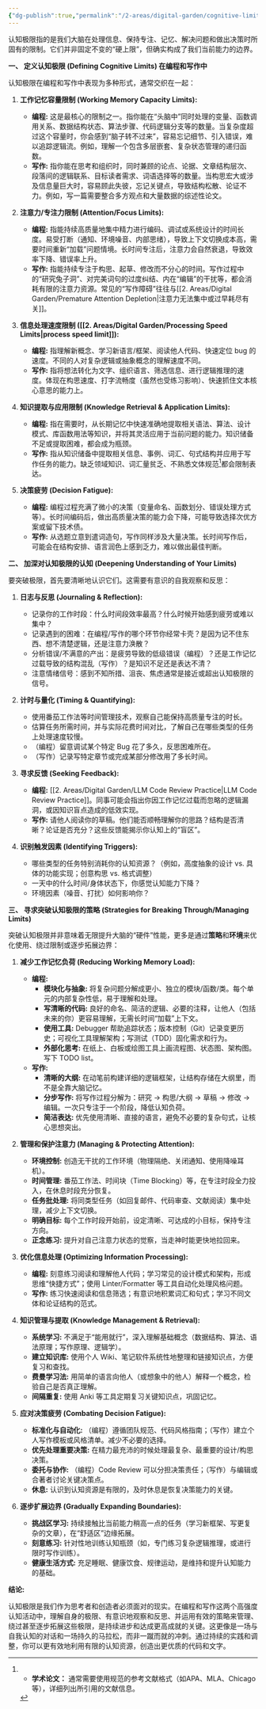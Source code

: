```yaml
---
{"dg-publish":true,"permalink":"/2-areas/digital-garden/cognitive-limits/","title":"cognitive limits","created":"2025-04-17 18:54"}
---
```


认知极限指的是我们大脑在处理信息、保持专注、记忆、解决问题和做出决策时所固有的限制。它们并非固定不变的“硬上限”，但确实构成了我们当前能力的边界。

**一、 定义认知极限 (Defining Cognitive Limits) 在编程和写作中**

认知极限在编程和写作中表现为多种形式，通常交织在一起：

1. **工作记忆容量限制 (Working Memory Capacity Limits):**
   - **编程:** 这是最核心的限制之一。指你能在“头脑中”同时处理的变量、函数调用关系、数据结构状态、算法步骤、代码逻辑分支等的数量。当复杂度超过这个容量时，你会感到“脑子转不过来”，容易忘记细节、引入错误，难以追踪逻辑流。例如，理解一个包含多层嵌套、复杂状态管理的递归函数。
   - **写作:** 指你能在思考和组织时，同时兼顾的论点、论据、文章结构层次、段落间的逻辑联系、目标读者需求、词语选择等的数量。当构思宏大或涉及信息量巨大时，容易顾此失彼，忘记关键点，导致结构松散、论证不力。例如，写一篇需要整合多方观点和大量数据的综述性论文。

2. **注意力/专注力限制 (Attention/Focus Limits):**
   - **编程:** 指能持续高质量地集中精力进行编码、调试或系统设计的时间长度。易受打断（通知、环境噪音、内部思绪），导致上下文切换成本高，需要时间重新“加载”问题情境。长时间专注后，注意力会自然衰退，导致效率下降、错误率上升。
   - **写作:** 指能持续专注于构思、起草、修改而不分心的时间。写作过程中的“研究兔子洞”、对完美词句的过度纠结、内在“编辑”的干扰等，都会消耗有限的注意力资源。常见的“写作障碍”往往与[[2. Areas/Digital Garden/Premature Attention Depletion\|注意力无法集中或过早耗尽有关]]。

1. **信息处理速度限制 ([[2. Areas/Digital Garden/Processing Speed Limits\|process speed limit]]):**
   - **编程:** 指理解新概念、学习新语言/框架、阅读他人代码、快速定位 bug 的速度。不同的人对复杂逻辑或抽象概念的理解速度不同。
   - **写作:** 指将想法转化为文字、组织语言、筛选信息、进行逻辑推理的速度。体现在构思速度、打字流畅度（虽然也受练习影响）、快速抓住文本核心意思的能力上。

4. **知识提取与应用限制 (Knowledge Retrieval & Application Limits):**
   - **编程:** 指在需要时，从长期记忆中快速准确地提取相关语法、算法、设计模式、库函数用法等知识，并将其灵活应用于当前问题的能力。知识储备不足或提取困难，都会成为瓶颈。
   - **写作:** 指从知识储备中提取相关信息、事例、词汇、句式结构并应用于写作任务的能力。缺乏领域知识、词汇量贫乏、不熟悉文体规范[^1]都会限制表达。

5. **决策疲劳 (Decision Fatigue):**
   - **编程:** 编程过程充满了微小的决策（变量命名、函数划分、错误处理方式等）。长时间编码后，做出高质量决策的能力会下降，可能导致选择次优方案或留下技术债。
   - **写作:** 从选题立意到遣词造句，写作同样涉及大量决策。长时间写作后，可能会在结构安排、语言润色上感到乏力，难以做出最佳判断。

**二、 加深对认知极限的认知 (Deepening Understanding of Your Limits)**

要突破极限，首先要清晰地认识它们。这需要有意识的自我观察和反思：

1. **日志与反思 (Journaling & Reflection):**
   - 记录你的工作时段：什么时间段效率最高？什么时候开始感到疲劳或难以集中？
   - 记录遇到的困难：在编程/写作的哪个环节你经常卡壳？是因为记不住东西、想不清楚逻辑，还是注意力涣散？
   - 分析错误/不满意的产出：是疲劳导致的低级错误（编程）？还是工作记忆过载导致的结构混乱（写作）？是知识不足还是表达不清？
   - 注意情绪信号：感到不知所措、沮丧、焦虑通常是接近或超出认知极限的信号。

2. **计时与量化 (Timing & Quantifying):**
   - 使用番茄工作法等时间管理技术，观察自己能保持高质量专注的时长。
   - 估算任务所需时间，并与实际花费时间对比，了解自己在哪些类型的任务上处理速度较慢。
   - （编程）留意调试某个特定 Bug 花了多久，反思困难所在。
   - （写作）记录写特定章节或完成某部分修改用了多长时间。

3. **寻求反馈 (Seeking Feedback):**
   - **编程:** [[2. Areas/Digital Garden/LLM Code Review Practice\|LLM Code Review Practice]]。同事可能会指出你因工作记忆过载而忽略的逻辑漏洞，或因知识盲点造成的低效实现。
   - **写作:** 请他人阅读你的草稿。他们能否顺畅理解你的思路？结构是否清晰？论证是否充分？这些反馈能揭示你认知上的“盲区”。

4. **识别触发因素 (Identifying Triggers):**
   - 哪些类型的任务特别消耗你的认知资源？（例如，高度抽象的设计 vs. 具体的功能实现；创意构思 vs. 格式调整）
   - 一天中的什么时间/身体状态下，你感觉认知能力下降？
   - 环境因素（噪音、打扰）如何影响你？

**三、 寻求突破认知极限的策略 (Strategies for Breaking Through/Managing Limits)**

突破认知极限并非意味着无限提升大脑的“硬件”性能，更多是通过**策略**和**环境**来优化使用、绕过限制或逐步拓展边界：

1. **减少工作记忆负荷 (Reducing Working Memory Load):**
   - **编程:**
     - **模块化与抽象:** 将复杂问题分解成更小、独立的模块/函数/类。每个单元的内部复杂性低，易于理解和处理。
     - **写清晰的代码:** 良好的命名、简洁的逻辑、必要的注释，让他人（包括未来的你）更容易理解，无需长时间“加载”上下文。
     - **使用工具:** Debugger 帮助追踪状态；版本控制（Git）记录变更历史；可视化工具理解架构；写测试（TDD）固化需求和行为。
     - **外部化思考:** 在纸上、白板或绘图工具上画流程图、状态图、架构图。写下 TODO list。
   - **写作:**
     - **清晰的大纲:** 在动笔前构建详细的逻辑框架，让结构存储在大纲里，而不是全靠大脑记忆。
     - **分步写作:** 将写作过程分解为：研究 -> 构思/大纲 -> 草稿 -> 修改 -> 编辑。一次只专注于一个阶段，降低认知负荷。
     - **简洁表达:** 优先使用清晰、直接的语言，避免不必要的复杂句式，让核心思想突出。

2. **管理和保护注意力 (Managing & Protecting Attention):**
   - **环境控制:** 创造无干扰的工作环境（物理隔绝、关闭通知、使用降噪耳机）。
   - **时间管理:** 番茄工作法、时间块（Time Blocking）等，在专注时段全力投入，在休息时段充分恢复。
   - **任务批处理:** 将同类型任务（如回复邮件、代码审查、文献阅读）集中处理，减少上下文切换。
   - **明确目标:** 每个工作时段开始前，设定清晰、可达成的小目标，保持专注方向。
   - **正念练习:** 提升对自己注意力状态的觉察，当走神时能更快地拉回来。

3. **优化信息处理 (Optimizing Information Processing):**
   - **编程:** 刻意练习阅读和理解他人代码；学习常见的设计模式和架构，形成思维“快捷方式”；使用 Linter/Formatter 等工具自动化处理风格问题。
   - **写作:** 练习快速阅读和信息筛选；有意识地积累词汇和句式；学习不同文体和论证结构的范式。

4. **知识管理与提取 (Knowledge Management & Retrieval):**
   - **系统学习:** 不满足于“能用就行”，深入理解基础概念（数据结构、算法、语法原理；写作原理、逻辑学）。
   - **建立知识库:** 使用个人 Wiki、笔记软件系统性地整理和链接知识点，方便复习和查找。
   - **费曼学习法:** 用简单的语言向他人（或想象中的他人）解释一个概念，检验自己是否真正理解。
   - **间隔重复:** 使用 Anki 等工具定期复习关键知识点，巩固记忆。

5. **应对决策疲劳 (Combating Decision Fatigue):**
   - **标准化与自动化:** （编程）遵循团队规范、代码风格指南；（写作）建立个人写作模板或风格清单。减少不必要的选择。
   - **优先处理重要决策:** 在精力最充沛的时候处理最复杂、最重要的设计/构思决策。
   - **委托与协作:** （编程）Code Review 可以分担决策责任；（写作）与编辑或合著者讨论关键决策点。
   - **休息:** 认识到认知资源是有限的，及时休息是恢复决策能力的关键。

6. **逐步扩展边界 (Gradually Expanding Boundaries):**
   - **挑战区学习:** 持续接触比当前能力稍高一点的任务（学习新框架、写更复杂的文章），在“舒适区”边缘拓展。
   - **刻意练习:** 针对性地训练认知瓶颈（如，专门练习复杂逻辑推理，或进行限时写作训练）。
   - **健康生活方式:** 充足睡眠、健康饮食、规律运动，是维持和提升认知能力的基础。

**结论:**

认知极限是我们作为思考者和创造者必须面对的现实。在编程和写作这两个高强度认知活动中，理解自身的极限、有意识地观察和反思、并运用有效的策略来管理、绕过甚至逐步拓展这些极限，是持续进步和达成更高成就的关键。这更像是一场与自我认知的对话和一场持久的马拉松，而非一蹴而就的冲刺。通过持续的实践和调整，你可以更有效地利用有限的认知资源，创造出更优质的代码和文字。

[^1]: - **学术论文：** 通常需要使用规范的参考文献格式（如APA、MLA、Chicago等），详细列出所引用的文献信息。
